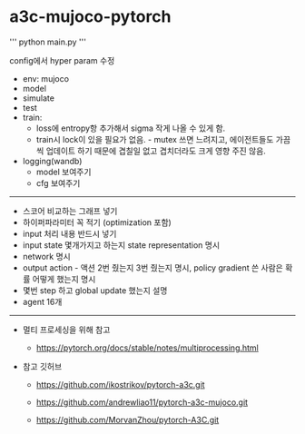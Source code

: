 # a3c-mujoco-pytorch

'''
python main.py
'''

config에서 hyper param 수정

- env: mujoco
- model
- simulate
- test
- train: 
  - loss에 entropy항 추가해서 sigma 작게 나올 수 있게 함.
  - train시 lock이 있을 필요가 없음. - mutex 쓰면 느려지고, 에이전트들도 가끔씩 업데이트 하기 때문에 겹칠일 없고 겹치더라도 크게 영향 주진 않음.
- logging(wandb)
  - model 보여주기
  - cfg 보여주기

---
- 스코어 비교하는 그래프 넣기
- 하이퍼파라미터 꼭 적기 (optimization 포함)
- input 처리 내용 반드시 넣기
- input state 몇개가지고 하는지 state representation 명시
- network 명시
- output action - 액션 2번 줬는지 3번 줬는지 명시, policy gradient 쓴 사람은 확률 어떻게 했는지 명시
- 몇번 step 하고 global update 했는지 설명
- agent 16개 

---
- 멀티 프로세싱을 위해 참고

  - https://pytorch.org/docs/stable/notes/multiprocessing.html

- 참고 깃허브 

  - https://github.com/ikostrikov/pytorch-a3c.git

  - https://github.com/andrewliao11/pytorch-a3c-mujoco.git

  - https://github.com/MorvanZhou/pytorch-A3C.git
